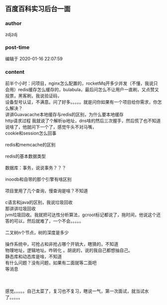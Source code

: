 ## 百度百科实习后台一面
### author 
zdjzdj
### post-time 

编辑于  2020-01-16 22:07:59
### content 
<div class="post-topic-des nc-post-content">
 前半个小时：问项目，nginx怎么配置的，rocketMq开多少并发（不懂，我说只会用）redis缓存怎么缓存的，bulabula，最后问怎么不让用户一直刷，又点赞又投票，黑客刷，我说验证码，
 <br/>
 设备型号认证，不满意。问了好多。。。。。就是问你如果有一个项目给你需求，你怎么解决？
 <br/>
 <div>
  讲讲Guavacache本地缓存与redis的区别，为什么要本地缓存
 </div>
 <div>
  <span>
   http请求过程 我就说了个解析ip地址，dns啥的然后三次握手，然后慌了也不知道说啥了，他就问下一个了，感觉牛头不对马嘴，
  </span>
  <br/>
  <span>
   cookie和session怎么回事
  </span>
  <br/>
 </div>
 <div>
  <br/>
 </div>
 <div>
  redis和memcache的区别
 </div>
 <div>
  <br/>
 </div>
 <div>
  redis的基本数据类型
 </div>
 <div>
  <br/>
 </div>
 <div>
  数据库：事务，说说事务？？？
 </div>
 <div>
  <br/>
 </div>
 <div>
  inoodb和自带的那个引擎有啥区别
 </div>
 <div>
  <br/>
 </div>
 <div>
  项目里用了几个查询，慢查询是啥？不知道
 </div>
 <div>
  <br/>
 </div>
 <div>
  c语言和java的区别，我说垃圾回收
 </div>
 <div>
  那讲讲垃圾回收
 </div>
 <div>
  jvm垃圾回收。我就把可达性分析算法，gcroot标记都说了，拖时间，他说这个还答的可以，然后就难了，一个不会。。。。。
 </div>
 <div>
  <br/>
 </div>
 <div>
  二叉树n个节点，树的深度是多少
 </div>
 <div>
  <br/>
 </div>
 <div>
  操作系统中，可抢占和非抢占哪个开销大，瞎猜的，不知道
 </div>
 <div>
  物理地址，逻辑地址。咋转化 。胡说的，说的我自己都想抽自己。
 </div>
 <div>
  静态库和动态库是啥，不知道
 </div>
 <div>
  有什么问题？没有问题，如果有二面就等二面吧
 </div>
 <div>
  等消息
 </div>
 <div>
  <br/>
 </div>
 <div>
  <br/>
 </div>
 <div>
  <br/>
 </div>
 <div>
  感觉。。。。。自己太菜了，复习也不复习，瞎说一气，第一次面试，就当试水了。。。。。
 </div>
 <br/>
</div>
